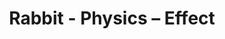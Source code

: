 ---
title: Rabbit - Physics – Effect
builder: true
type: coming-soon

# Content section
sections:
  - headerSection
  - countdownSection
  - servicesSection
  - subscribeSection
  - teamSection
  - contactSection
  - mapSection

# Background color
backgroundColor: 
  enable: true
  color: "#15ADE0"

# Background effect
physicsEffect: 
  enable: true
  ### Use C++ Hex colors for this effects. Recommended free program ColorMania.
  color: 0xfe0e55

---